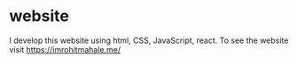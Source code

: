 # website
I develop this website using html, CSS, JavaScript, react. To see the website visit https://imrohitmahale.me/
